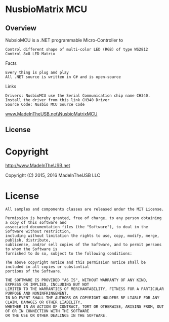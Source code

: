 # NusbioMatrix MCU

## Overview

 NubsioMCU is a .NET programmable Micro-Controller to

    Control different shape of multi-color LED (RGB) of type WS2812
    Control 8x8 LED Matrix

Facts

    Every thing is plug and play
    All .NET source is written in C# and is open-source

Links

    Drivers: NusbioMCU use the Serial Communication chip name CH340. Install the driver from this link CH340 Driver
    Source Code: Nusbio MCU Source Code


www.MadeInTheUSB.net\NusbioMatrixMCU

## License

# Copyright

http://www.MadeInTheUSB.net

Copyright (C) 2015, 2016 MadeInTheUSB LLC

# License 

    All samples and components classes are released under the MIT License.

    Permission is hereby granted, free of charge, to any person obtaining a copy of this software and 
    associated documentation files (the "Software"), to deal in the Software without restriction, 
    including without limitation the rights to use, copy, modify, merge, publish, distribute, 
    sublicense, and/or sell copies of the Software, and to permit persons to whom the Software is 
    furnished to do so, subject to the following conditions:

    The above copyright notice and this permission notice shall be included in all copies or substantial 
    portions of the Software.

    THE SOFTWARE IS PROVIDED "AS IS", WITHOUT WARRANTY OF ANY KIND, EXPRESS OR IMPLIED, INCLUDING BUT NOT 
    LIMITED TO THE WARRANTIES OF MERCHANTABILITY, FITNESS FOR A PARTICULAR PURPOSE AND NONINFRINGEMENT. 
    IN NO EVENT SHALL THE AUTHORS OR COPYRIGHT HOLDERS BE LIABLE FOR ANY CLAIM, DAMAGES OR OTHER LIABILITY, 
    WHETHER IN AN ACTION OF CONTRACT, TORT OR OTHERWISE, ARISING FROM, OUT OF OR IN CONNECTION WITH THE SOFTWARE 
    OR THE USE OR OTHER DEALINGS IN THE SOFTWARE.

